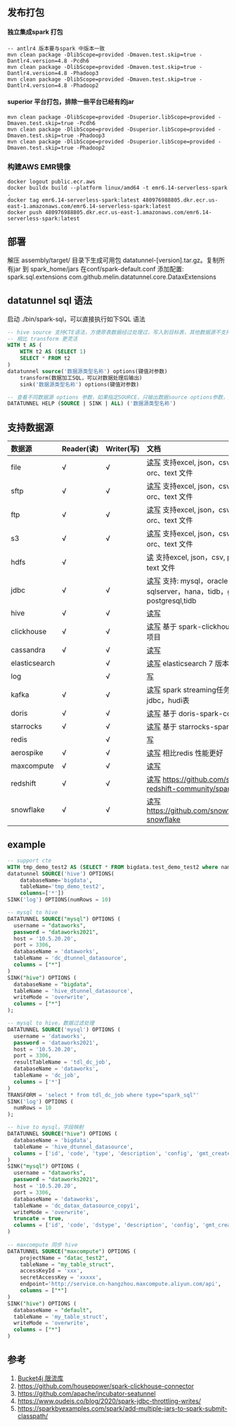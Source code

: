 ## 发布打包

#### 独立集成spark 打包
```
-- antlr4 版本要与spark 中版本一致
mvn clean package -DlibScope=provided -Dmaven.test.skip=true -Dantlr4.version=4.8 -Pcdh6
mvn clean package -DlibScope=provided -Dmaven.test.skip=true -Dantlr4.version=4.8 -Phadoop3
mvn clean package -DlibScope=provided -Dmaven.test.skip=true -Dantlr4.version=4.8 -Phadoop2
```

#### superior 平台打包，排除一些平台已经有的jar
```
mvn clean package -DlibScope=provided -Dsuperior.libScope=provided -Dmaven.test.skip=true -Pcdh6
mvn clean package -DlibScope=provided -Dsuperior.libScope=provided -Dmaven.test.skip=true -Phadoop3
mvn clean package -DlibScope=provided -Dsuperior.libScope=provided -Dmaven.test.skip=true -Phadoop2
```

### 构建AWS EMR镜像
```
docker logout public.ecr.aws
docker buildx build --platform linux/amd64 -t emr6.14-serverless-spark .
docker tag emr6.14-serverless-spark:latest 480976988805.dkr.ecr.us-east-1.amazonaws.com/emr6.14-serverless-spark:latest
docker push 480976988805.dkr.ecr.us-east-1.amazonaws.com/emr6.14-serverless-spark:latest
```


## 部署

解压 assembly/target/ 目录下生成可用包 datatunnel-[version].tar.gz。复制所有jar 到 spark_home/jars 
在conf/spark-default.conf 添加配置: spark.sql.extensions com.github.melin.datatunnel.core.DataxExtensions

## datatunnel sql 语法

启动 ./bin/spark-sql，可以直接执行如下SQL 语法

```sql
-- hive source 支持CTE语法，方便原表数据经过处理过，写入到目标表，其他数据源不支持CTE 语法。
-- 相比 transform 更灵活
WITH t AS (
    WITH t2 AS (SELECT 1)
    SELECT * FROM t2
)
datatunnel source('数据源类型名称') options(键值对参数) 
    transform(数据加工SQL，可以对数据处理后输出)
    sink('数据源类型名称') options(键值对参数)
```

```sql
-- 查看不同数据源 options 参数，如果指定SOURCE，只输出数据source options参数，如果指定SINK，只输出数据sink options参数。如果输出为空，说明不支持source或者sink
DATATUNNEL HELP (SOURCE | SINK | ALL) ('数据源类型名称')

```

## 支持数据源

| 数据源           | Reader(读) | Writer(写)    | 文档                                                                                 |
|:--------------|:----------| :------      |:-----------------------------------------------------------------------------------|
| file          | √         | √            | [读写](doc/file.md) 支持excel, json，csv, parquet、orc、text 文件                           |
| sftp          | √         | √            | [读写](doc/sftp.md) 支持excel, json，csv, parquet、orc、text 文件                           |                       
| ftp           | √         | √            | [读写](doc/ftp.md)  支持excel, json，csv, parquet、orc、text 文件                           |
| s3            | √         | √            | [读写](doc/s3.md)  支持excel, json，csv, parquet、orc、text 文件                            |
| hdfs          | √         |              | [读](doc/hdfs.md) 支持excel, json，csv, parquet、orc、text 文件                            |
| jdbc          | √         | √            | [读写](doc/jdbc.md) 支持: mysql，oracle，db2，sqlserver，hana，tidb，guass，postgresql,tidb   |
| hive          | √         | √            | [读写](doc/hive.md)                                                                  |
| clickhouse    | √         | √            | [读写](doc/clickhouse.md) 基于 spark-clickhouse-connector 项目                           |
| cassandra     | √         | √            | [读写](doc/cassandra.md)                                                             |
| elasticsearch |           | √            | [读写](doc/elasticsearch.md) elasticsearch 7 版本                                      |
| log           |           | √            | [写](doc/log.md)                                                                    |
| kafka         | √         | √            | [读写](doc/kafka.md) spark streaming任务，支持写入jdbc，hudi表                                |
| doris         | √         | √            | [读写](doc/doris.md) 基于 doris-spark-connector                                        |
| starrocks     | √         | √            | [读写](doc/starrocks.md) 基于 starrocks-spark-connector                                |
| redis         |           | √            | [写](doc/redis.md)                                                                  |
| aerospike     | √         | √            | [读写](doc/aerospike.md) 相比redis 性能更好                                                |
| maxcompute    | √         | √            | [读写](doc/maxcompute.md)                                                            |
| redshift      | √         | √            | [读写](doc/redshift.md)  https://github.com/spark-redshift-community/spark-redshift  |
| snowflake     | √         | √            | [读写](doc/snowflake.md)  https://github.com/snowflakedb/spark-snowflake |

## example
```sql
-- support cte
WITH tmp_demo_test2 AS (SELECT * FROM bigdata.test_demo_test2 where name is not null)
datatunnel SOURCE('hive') OPTIONS(
    databaseName='bigdata',
    tableName='tmp_demo_test2',
    columns=['*'])
SINK('log') OPTIONS(numRows = 10)

-- mysql to hive
DATATUNNEL SOURCE("mysql") OPTIONS (
  username = "dataworks",
  password = "dataworks2021",
  host = '10.5.20.20',
  port = 3306,
  databaseName = 'dataworks',
  tableName = 'dc_dtunnel_datasource',
  columns = ["*"]
)
SINK("hive") OPTIONS (
  databaseName = "bigdata",
  tableName = 'hive_dtunnel_datasource',
  writeMode = 'overwrite',
  columns = ["*"]
);

-- mysql to hive，数据过滤处理
DATATUNNEL SOURCE('mysql') OPTIONS (
  username = 'dataworks',
  password = 'dataworks2021',
  host = '10.5.20.20',
  port = 3306,
  resultTableName = 'tdl_dc_job',
  databaseName = 'dataworks',
  tableName = 'dc_job',
  columns = ['*']
)
TRANSFORM = 'select * from tdl_dc_job where type="spark_sql"'
SINK('log') OPTIONS (
  numRows = 10
);

-- hive to mysql，字段映射
DATATUNNEL SOURCE("hive") OPTIONS (
  databaseName = 'bigdata',
  tableName = 'hive_dtunnel_datasource',
  columns = ['id', 'code', 'type', 'description', 'config', 'gmt_created', 'gmt_modified', 'creater', 'modifier']
)
SINK("mysql") OPTIONS (
  username = "dataworks",
  password = "dataworks2021",
  host = '10.5.20.20',
  port = 3306,
  databaseName = 'dataworks',
  tableName = 'dc_datax_datasource_copy1',
  writeMode = 'overwrite',
  truncate = true,
  columns = ['id', 'code', 'dstype', 'description', 'config', 'gmt_created', 'gmt_modified', 'creater', 'modifier']
)
    
-- maxcompute 同步 hive
DATATUNNEL SOURCE("maxcompute") OPTIONS (
    projectName = "datac_test2",
    tableName = "my_table_struct",
    accessKeyId = 'xxx',
    secretAccessKey = 'xxxxx',
    endpoint='http://service.cn-hangzhou.maxcompute.aliyun.com/api',
    columns = ["*"]
)
SINK("hive") OPTIONS (
  databaseName = "default",
  tableName = 'my_table_struct',
  writeMode = 'overwrite',
  columns = ["*"]
)
```



## 参考

1. [Bucket4j 限流库](https://github.com/vladimir-bukhtoyarov/bucket4j)
2. https://github.com/housepower/spark-clickhouse-connector
3. https://github.com/apache/incubator-seatunnel
4. https://www.oudeis.co/blog/2020/spark-jdbc-throttling-writes/
5. https://sparkbyexamples.com/spark/add-multiple-jars-to-spark-submit-classpath/
